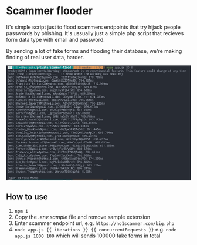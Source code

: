 # Scammer flooder

It's simple script just to flood scammers endpoints that try hijack people passwords by phishing. It's ussually just a simple php script that recieves form data type with email and password.

By sending a lot of fake forms and flooding their database, we're making finding of real user data, harder.

![Image of console](/images/30_forms.png)

## How to use

1. `npm i `
2. Copy the *.env.sample* file and remove sample extension
3. Enter scammer endpoint url, e.g. `https://no1scammer.com/big.php`
4. `node app.js {{ iterations }} {{ concurrentRequests }}` e.g. `node app.js 1000 100` which will sends 100000 fake forms in total
